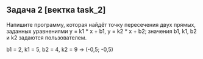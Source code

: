 ## Задача 2 [вектка task_2]

Напишите программу, которая найдёт точку пересечения двух прямых, 
заданных уравнениями y = k1 * x + b1, y = k2 * x + b2; 
значения b1, k1, b2 и k2 задаются пользователем.

b1 = 2, k1 = 5, b2 = 4, k2 = 9 -> (-0,5; -0,5)